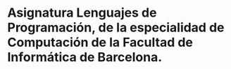 # Asignatura Lenguajes de Programación, de la especialidad de Computación de la Facultad de Informática de Barcelona.

